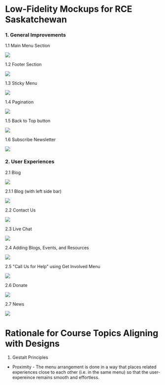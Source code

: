 # Low-Fidelity Mockups for RCE Saskatchewan

### 1.  General Improvements

1.1 Main Menu Section

![](https://github.com/milinpatel13298/group-b-people-centred-design/blob/master/images/1.4.1-main-menu.jpg)

1.2 Footer Section

![](https://github.com/milinpatel13298/group-b-people-centred-design/blob/master/images/1.4.2-footer-section.jpg)

1.3 Sticky Menu

![](https://github.com/milinpatel13298/group-b-people-centred-design/blob/master/images/1.4.3-sticky-menu.jpg)

1.4 Pagination

![](https://github.com/milinpatel13298/group-b-people-centred-design/blob/master/images/1.4.12-Pagination.jpg)

1.5 Back to Top button

![](https://github.com/milinpatel13298/group-b-people-centred-design/blob/master/images/1.4.10-back-to-top.jpg)

1.6 Subscribe Newsletter 

![](https://github.com/milinpatel13298/group-b-people-centred-design/blob/master/images/1.4.11-subscribe-newsletter.jpg)


### 2.  User Experiences

2.1 Blog

![](https://github.com/milinpatel13298/group-b-people-centred-design/blob/master/images/1.4.4-blog.jpg)

2.1.1 Blog (with left side bar)

![](https://github.com/milinpatel13298/group-b-people-centred-design/blob/master/images/1.4.5-blog-left.jpg)

2.2 Contact Us

![](https://github.com/milinpatel13298/group-b-people-centred-design/blob/master/images/1.4.6-contact-us.jpg)

2.3 Live Chat

![](https://github.com/milinpatel13298/group-b-people-centred-design/blob/master/images/1.4.7-live-chat.jpg)

2.4 Adding Blogs, Events, and Resources

![](https://github.com/milinpatel13298/group-b-people-centred-design/blob/master/images/1.4.8-add-resources.png)

2.5 "Call Us for Help" using Get Involved Menu

![](https://github.com/milinpatel13298/group-b-people-centred-design/blob/master/images/1.4.9-contact-us.png)

2.6 Donate

![](https://github.com/milinpatel13298/group-b-people-centred-design/blob/master/images/1.4.10-donate.png)

2.7 News

![](https://github.com/milinpatel13298/group-b-people-centred-design/blob/master/images/1.4.11-news.png)


# Rationale for Course Topics Aligning with Designs

1. Gestalt Principles
  * Proximity - The menu arrangement is done in a way that places related experiences close to each                   other (i.e. in the same menu) so that the user-expereince remains smooth and                         effortless.
